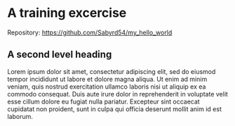 # A training excercise 

Repository: https://github.com/Sabyrd54/my_hello_world

## A second level heading 

Lorem ipsum dolor sit amet, consectetur adipiscing elit, sed do eiusmod 
tempor incididunt ut labore et dolore magna aliqua. Ut enim ad minim veniam, 
quis nostrud exercitation ullamco laboris nisi ut aliquip ex ea commodo 
consequat. Duis aute irure dolor in reprehenderit in voluptate velit esse 
cillum dolore eu fugiat nulla pariatur. Excepteur sint occaecat cupidatat 
non proident, sunt in culpa qui officia deserunt mollit anim id est laborum.

